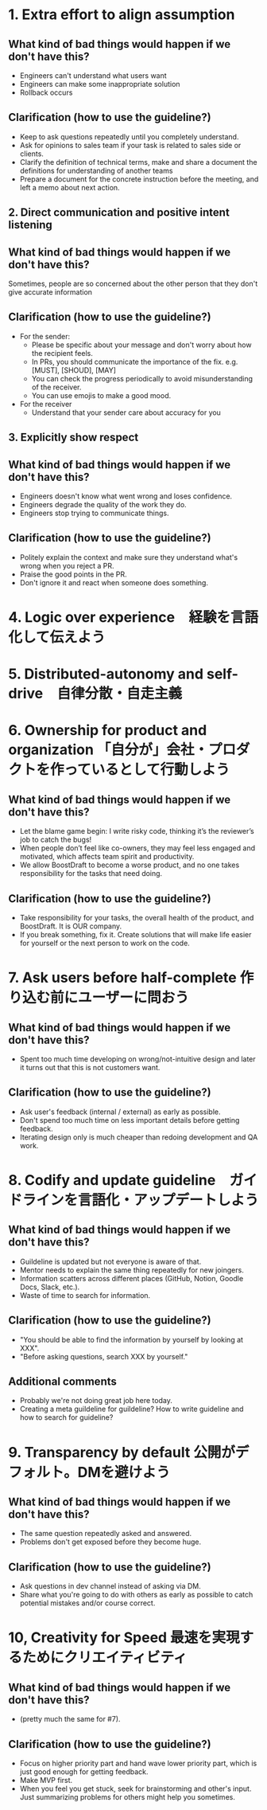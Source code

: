 
# 1. Extra effort to align assumption
## What kind of bad things would happen if we don't have this?
- Engineers can't understand what users want
- Engineers can make some inappropriate solution
- Rollback occurs
## Clarification (how to use the guideline?)
- Keep to ask questions repeatedly until you completely understand.
- Ask for opinions to sales team if your task is related to sales side or clients.
- Clarify the definition of technical terms, make and share a document the definitions for understanding of another teams 
- Prepare a document for the concrete instruction before the meeting, and left  a memo about next action. 

## 2. Direct communication and positive intent listening
## What kind of bad things would happen if we don't have this?
Sometimes, people are so concerned about the other person that they don't give accurate information
## Clarification (how to use the guideline?)
- For the sender:
    - Please be specific about your message and don't worry about how the recipient feels.
    - In PRs, you should communicate the importance of the fix. e.g. [MUST], [SHOUD], [MAY]
    - You can check the progress periodically to avoid misunderstanding of the receiver.
    - You can use emojis to make a good mood.
- For the receiver
    - Understand that your sender care about accuracy for you


## 3. Explicitly show respect
## What kind of bad things would happen if we don't have this?
- Engineers doesn't know what went wrong and loses confidence.
- Engineers degrade the quality of the work they do.
- Engineers stop trying to communicate things.
## Clarification (how to use the guideline?)
- Politely explain the context and make sure they understand what's wrong when you reject a PR.
- Praise the good points in the PR.
- Don't ignore it and react when someone does something.

# 4. Logic over experience　経験を言語化して伝えよう
# 5. Distributed-autonomy and self-drive　自律分散・自走主義
# 6. Ownership for product and organization	「自分が」会社・プロダクトを作っているとして行動しよう
## What kind of bad things would happen if we don't have this?
- Let the blame game begin: I write risky code, thinking it’s the reviewer’s job to catch the bugs!
- When people don’t feel like co-owners, they may feel less engaged and motivated, which affects team spirit and productivity.
- We allow BoostDraft to become a worse product, and no one takes responsibility for the tasks that need doing.
## Clarification (how to use the guideline?)
- Take responsibility for your tasks, the overall health of the product, and BoostDraft. It is OUR company.
- If you break something, fix it. Create solutions that will make life easier for yourself or the next person to work on the code.
# 7. Ask users before half-complete		作り込む前にユーザーに問おう
## What kind of bad things would happen if we don't have this?
- Spent too much time developing on wrong/not-intuitive design and later it turns out that this is not customers want.
## Clarification (how to use the guideline?)
- Ask user's feedback (internal / external) as early as possible.
- Don't spend too much time on less important details before getting feedback.
- Iterating design only is much cheaper than redoing development and QA work.

# 8. Codify and update guideline　ガイドラインを言語化・アップデートしよう
## What kind of bad things would happen if we don't have this?
- Guildeline is updated but not everyone is aware of that.
- Mentor needs to explain the same thing repeatedly for new joingers.
- Information scatters across different places (GitHub, Notion, Goodle Docs, Slack, etc.).
- Waste of time to search for information.
## Clarification (how to use the guideline?)
- "You should be able to find the information by yourself by looking at XXX".
- "Before asking questions, search XXX by yourself."
## Additional comments
- Probably we're not doing great job here today.
- Creating a meta guildeline for guildeline? How to write guideline and how to search for guideline?

# 9. Transparency by default		公開がデフォルト。DMを避けよう
## What kind of bad things would happen if we don't have this?
- The same question repeatedly asked and answered.
- Problems don't get exposed before they become huge.
## Clarification (how to use the guideline?)
- Ask questions in dev channel instead of asking via DM.
- Share what you're going to do with others as early as possible to catch potential mistakes and/or course correct.

# 10, Creativity for Speed		最速を実現するためにクリエイティビティ
## What kind of bad things would happen if we don't have this?
- (pretty much the same for #7).
## Clarification (how to use the guideline?)
- Focus on higher priority part and hand wave lower priority part, which is just good enough for getting feedback.
- Make MVP first.
- When you feel you get stuck, seek for brainstorming and other's input. Just summarizing problems for others might help you sometimes.
